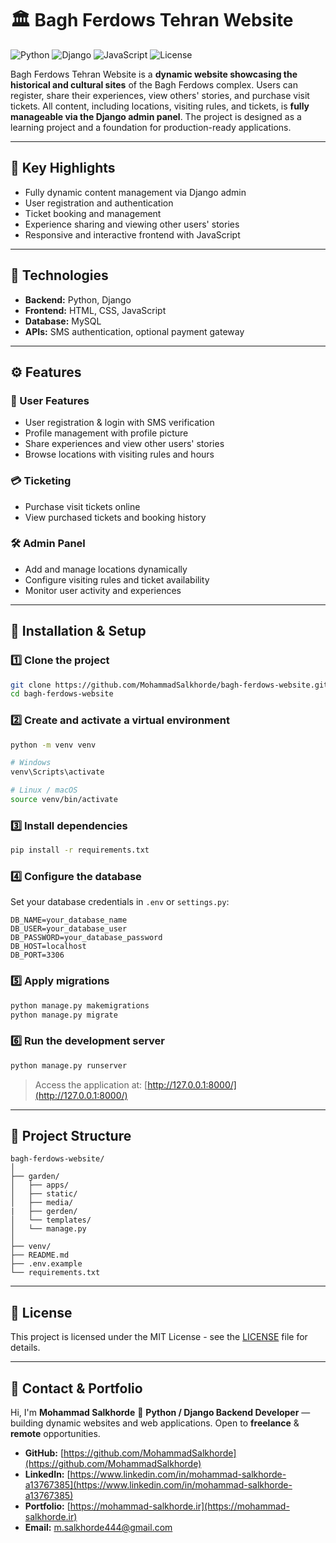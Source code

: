 # 🏛 Bagh Ferdows Tehran Website

![Python](https://img.shields.io/badge/Python-3.11-blue?logo=python)
![Django](https://img.shields.io/badge/Django-5.0-success?logo=django)
![JavaScript](https://img.shields.io/badge/JavaScript-ES6-yellow?logo=javascript)
![License](https://img.shields.io/badge/License-MIT-yellow)

Bagh Ferdows Tehran Website is a **dynamic website showcasing the historical and cultural sites** of the Bagh Ferdows complex.
Users can register, share their experiences, view others' stories, and purchase visit tickets.
All content, including locations, visiting rules, and tickets, is **fully manageable via the Django admin panel**.
The project is designed as a learning project and a foundation for production-ready applications.

---

## 🚀 Key Highlights

* Fully dynamic content management via Django admin
* User registration and authentication
* Ticket booking and management
* Experience sharing and viewing other users' stories
* Responsive and interactive frontend with JavaScript

---

## 🧠 Technologies

* **Backend:** Python, Django
* **Frontend:** HTML, CSS, JavaScript
* **Database:** MySQL
* **APIs:** SMS authentication, optional payment gateway

---

## ⚙️ Features

### 👤 User Features

* User registration & login with SMS verification
* Profile management with profile picture
* Share experiences and view other users' stories
* Browse locations with visiting rules and hours

### 💳 Ticketing

* Purchase visit tickets online
* View purchased tickets and booking history

### 🛠️ Admin Panel

* Add and manage locations dynamically
* Configure visiting rules and ticket availability
* Monitor user activity and experiences

---

## 🧩 Installation & Setup

### 1️⃣ Clone the project

```bash
git clone https://github.com/MohammadSalkhorde/bagh-ferdows-website.git
cd bagh-ferdows-website
```

### 2️⃣ Create and activate a virtual environment

```bash
python -m venv venv

# Windows
venv\Scripts\activate

# Linux / macOS
source venv/bin/activate
```

### 3️⃣ Install dependencies

```bash
pip install -r requirements.txt
```

### 4️⃣ Configure the database

Set your database credentials in `.env` or `settings.py`:

```
DB_NAME=your_database_name
DB_USER=your_database_user
DB_PASSWORD=your_database_password
DB_HOST=localhost
DB_PORT=3306
```

### 5️⃣ Apply migrations

```bash
python manage.py makemigrations
python manage.py migrate
```

### 6️⃣ Run the development server

```bash
python manage.py runserver
```

> Access the application at: [http://127.0.0.1:8000/](http://127.0.0.1:8000/)

---

## 📁 Project Structure

```
bagh-ferdows-website/
│
├── garden/
│   ├── apps/
│   ├── static/
│   ├── media/
|   ├── gerden/
│   └── templates/
│   └── manage.py
│
├── venv/
├── README.md
├── .env.example
└── requirements.txt
```

---

## 📄 License

This project is licensed under the MIT License - see the [LICENSE](LICENSE) file for details.

---

## 💼 Contact & Portfolio

Hi, I'm **Mohammad Salkhorde** 👋
**Python / Django Backend Developer** — building dynamic websites and web applications.
Open to **freelance** & **remote** opportunities.

* **GitHub:** [https://github.com/MohammadSalkhorde](https://github.com/MohammadSalkhorde)
* **LinkedIn:** [https://www.linkedin.com/in/mohammad-salkhorde-a13767385](https://www.linkedin.com/in/mohammad-salkhorde-a13767385)
* **Portfolio:** [https://mohammad-salkhorde.ir](https://mohammad-salkhorde.ir)
* **Email:** [m.salkhorde444@gmail.com](mailto:m.salkhorde444@gmail.com)
